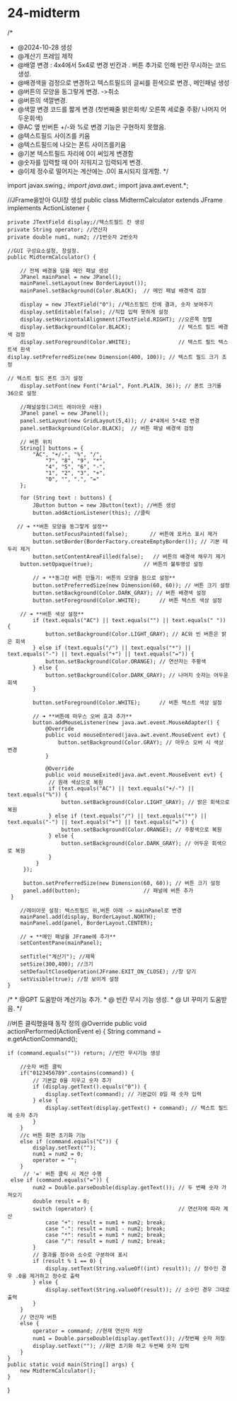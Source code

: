 # 24-midterm
/*
 * @2024-10-28 생성
 * @계산기 프레임 제작
 * @배열 변경 : 4x4에서 5x4로 변경 빈칸과 . 버튼 추가로 인해 빈칸 무시하는 코드 생성.
 * @배경색을 검정으로 변경하고 텍스트필드의 글씨를 흰색으로 변경., 메인패널 생성
 * @버튼의 모양을 동그랗게 변경. ->취소
 * @버튼의 색깔변경.
 * @색깔 변경 코드를 짧게 변경 (첫번째줄 밝은회색/ 오른쪽 세로줄 주황/ 나머지 어두운회색)
 * @AC 옆 빈버튼 +/-와 %로 변경 기능은 구현하지 못했음.
 * @텍스트필드 사이즈를 키움
 * @텍스트필드에 나오는 폰트 사이즈를키움
 * @기본 텍스트필드 자리에 0이 써있게 변경함
 * @숫자를 입력할 때 0이 지워지고 입력되게 변경.
 * @이제 정수로 떨어지는 계산에는 .0이 표시되지 않게함.
 */

import javax.swing.*;
import java.awt.*;
import java.awt.event.*;

//JFrame을받아 GUI창 생성
public class MidtermCalculator extends JFrame implements ActionListener {
	
    private JTextField display;//텍스트필드 칸 생성
    private String operator; //연산자
    private double num1, num2; //1번숫자 2번숫자
    
    //GUI 구성요소설청, 창설정.
    public MidtermCalculator() {

    	// 전체 배경을 담을 메인 패널 생성
        JPanel mainPanel = new JPanel();
        mainPanel.setLayout(new BorderLayout());
        mainPanel.setBackground(Color.BLACK);  // 메인 패널 배경색 검정
	
    	display = new JTextField("0"); //텍스트필드 칸에 결과, 숫자 보여주기
    	display.setEditable(false); //직접 입력 못하게 설정
    	display.setHorizontalAlignment(JTextField.RIGHT); //오른쪽 정렬 
    	display.setBackground(Color.BLACK);               // 텍스트 필드 배경색 검정
        display.setForeground(Color.WHITE);               // 텍스트 필드 텍스트색 흰색
	display.setPreferredSize(new Dimension(400, 100)); // 텍스트 필드 크기 조정

 	// 텍스트 필드 폰트 크기 설정
     	display.setFont(new Font("Arial", Font.PLAIN, 36)); // 폰트 크기를 36으로 설정
    	
    	//패널설정(그리드 레이아웃 사용)
    	JPanel panel = new JPanel();
    	panel.setLayout(new GridLayout(5,4)); // 4*4에서 5*4로 변경
     	panel.setBackground(Color.BLACK);  // 버튼 패널 배경색 검정
    	
    	// 버튼 위치
    	String[] buttons = {
    		"AC", "+/-", "%", "/",
                "7", "8", "9", "*",
                "4", "5", "6", "-",
                "1", "2", "3", "+",
                "0", "", ".", "="
    	};
    	
    	for (String text : buttons) {
    		JButton button = new JButton(text); //버튼 생성
    		button.addActionListener(this); //클릭

       // ➜ **버튼 모양을 동그랗게 설정**
            button.setFocusPainted(false);       // 버튼에 포커스 표시 제거
            button.setBorder(BorderFactory.createEmptyBorder()); // 기본 테두리 제거
            button.setContentAreaFilled(false);   // 버튼의 배경색 채우기 제거
	    button.setOpaque(true);                // 버튼의 불투명성 설정

            // ➜ **동그란 버튼 만들기: 버튼의 모양을 원으로 설정**
            button.setPreferredSize(new Dimension(60, 60)); // 버튼 크기 설정
            button.setBackground(Color.DARK_GRAY); // 버튼 배경색 설정
            button.setForeground(Color.WHITE);      // 버튼 텍스트 색상 설정

     	// ➜ **버튼 색상 설정**
            if (text.equals("AC") || text.equals("") || text.equals(" ")) {
                button.setBackground(Color.LIGHT_GRAY); // AC와 빈 버튼은 밝은 회색
            } else if (text.equals("/") || text.equals("*") || text.equals("-") || text.equals("+") || text.equals("=")) {
                button.setBackground(Color.ORANGE); // 연산자는 주황색
            } else {
                button.setBackground(Color.DARK_GRAY); // 나머지 숫자는 어두운 회색
            }

            button.setForeground(Color.WHITE);      // 버튼 텍스트 색상 설정
            
            // ➜ **버튼에 마우스 오버 효과 추가**
            button.addMouseListener(new java.awt.event.MouseAdapter() {
                @Override
                public void mouseEntered(java.awt.event.MouseEvent evt) {
                    button.setBackground(Color.GRAY); // 마우스 오버 시 색상 변경
                }

                @Override
                public void mouseExited(java.awt.event.MouseEvent evt) {
                 // 원래 색상으로 복원
                 if (text.equals("AC") || text.equals("+/-") || text.equals("%")) {
                     button.setBackground(Color.LIGHT_GRAY); // 밝은 회색으로 복원
                 } else if (text.equals("/") || text.equals("*") || text.equals("-") || text.equals("+") || text.equals("=")) {
                     button.setBackground(Color.ORANGE); // 주황색으로 복원
                 } else {
                     button.setBackground(Color.DARK_GRAY); // 어두운 회색으로 복원
                 }
             }
         });

         button.setPreferredSize(new Dimension(60, 60)); // 버튼 크기 설정
         panel.add(button);                    // 패널에 버튼 추가
     }
    	
    	//레이아웃 설정: 텍스트필드 위,버튼 아래 -> mainPanel로 변경
    	mainPanel.add(display, BorderLayout.NORTH);
    	mainPanel.add(panel, BorderLayout.CENTER);
    	
    	// ➜ **메인 패널을 JFrame에 추가**
        setContentPane(mainPanel);
    	
    	setTitle("계산기"); //제목
    	setSize(300,400); //크기
    	setDefaultCloseOperation(JFrame.EXIT_ON_CLOSE); //창 닫기
    	setVisible(true); //창 보이게 설정
    }

/*
     * @GPT 도움받아 계산기능 추가.
     * @ 빈칸 무시 기능 생성.
     * @ UI 꾸미기 도움받음.
     */

     
//버튼 클릭했을때 동작 정의
    @Override
    public void actionPerformed(ActionEvent e) {
    	String command = e.getActionCommand();

	if (command.equals("")) return; //빈칸 무시기능 생성
     	
    	//숫자 버튼 클릭
    	if("0123456789".contains(command)) {
    		// 기본값 0을 지우고 숫자 추가
            if (display.getText().equals("0")) {
                display.setText(command); // 기본값이 0일 때 숫자 입력
            } else {
                display.setText(display.getText() + command); // 텍스트 필드에 숫자 추가
            }
        }
    	//c 버튼 화면 초기화 기능
    	else if (command.equals("C")) {
    		display.setText("");
    		num1 = num2 = 0;
    		operator = "";
    	}
    	 // '=' 버튼 클릭 시 계산 수행
     else if (command.equals("=")) {
    	    num2 = Double.parseDouble(display.getText()); // 두 번째 숫자 가져오기
    	    double result = 0;
    	    switch (operator) {                           // 연산자에 따라 계산
    	        case "+": result = num1 + num2; break;
    	        case "-": result = num1 - num2; break;
    	        case "*": result = num1 * num2; break;
    	        case "/": result = num1 / num2; break;
    	    }
    	    // 결과를 정수와 소수로 구분하여 표시
    	    if (result % 1 == 0) { 
    	        display.setText(String.valueOf((int) result)); // 정수인 경우 .0을 제거하고 정수로 출력
    	    } else {
    	        display.setText(String.valueOf(result)); // 소수인 경우 그대로 출력
    	    }
    	}
    	// 연산자 버튼 
    	else {
    		operator = command; //현재 연산자 저장
    		num1 = Double.parseDouble(display.getText()); //첫번째 숫자 저장
    		display.setText(""); //화면 초기화 하고 두번째 숫자 입력
    	}
    }
	public static void main(String[] args) {
		new MidtermCalculator();
	}

}
     
